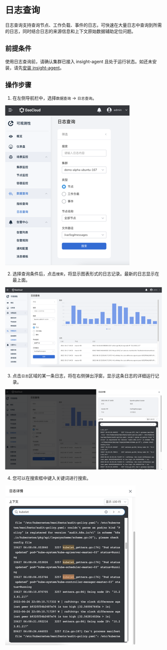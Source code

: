 # 日志查询

日志查询支持查询节点、工作负载、事件的日志，可快速在大量日志中查询到所需的日志，同时结合日志的来源信息和上下文原始数据辅助定位问题。

## 前提条件

使用日志查询前，请确认集群已接入 insight-agent 且处于运行状态。如还未安装，请先[安装 insight-agent]()。

## 操作步骤

1. 在左侧导航栏中，选择`数据查询` -> `日志查询`。

  <img src="../../images/log00.png" alt="日志查询" style="zoom:50%;" />

2. 选择查询条件后，点击`搜索`，将显示图表形式的日志记录。最新的日志显示在最上面。

  ![日志查询](../../images/log01.png)

3. 点击`日志`区域的某一条日志，将在右侧弹出浮窗，显示这条日志的详细运行记录。

  ![单条日志](../../images/log02.png)

4. 您可以在搜索框中键入关键词进行搜索。

  <img src="../../images/log03.png" alt="搜索日志" style="zoom:50%;" />

